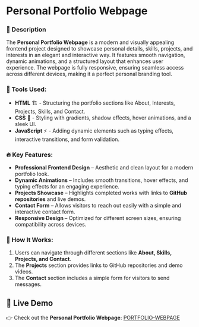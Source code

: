 <h1>Personal Portfolio Webpage</h1>

<h3>📌 Description</h3>
<p>The <strong>Personal Portfolio Webpage</strong> is a modern and visually appealing frontend project designed to showcase personal details, skills, projects, and interests in an elegant and interactive way. It features smooth navigation, dynamic animations, and a structured layout that enhances user experience. The webpage is fully responsive, ensuring seamless access across different devices, making it a perfect personal branding tool.</p>

<h3>🚀 Tools Used:</h3>
<ul>
    <li><strong>HTML</strong> 🏗️ - Structuring the portfolio sections like About, Interests, Projects, Skills, and Contact.</li>
    <li><strong>CSS</strong> 🎨 - Styling with gradients, shadow effects, hover animations, and a sleek UI.</li>
    <li><strong>JavaScript</strong> ⚡ - Adding dynamic elements such as typing effects, interactive transitions, and form validation.</li>
</ul>

<h3>🔥 Key Features:</h3>
<ul>
    <li><strong>Professional Frontend Design</strong> – Aesthetic and clean layout for a modern portfolio look.</li>
    <li><strong>Dynamic Animations</strong> – Includes smooth transitions, hover effects, and typing effects for an engaging experience.</li>
    <li><strong>Projects Showcase</strong> – Highlights completed works with links to <strong>GitHub repositories</strong> and live demos.</li>
    <li><strong>Contact Form</strong> – Allows visitors to reach out easily with a simple and interactive contact form.</li>
    <li><strong>Responsive Design </strong> – Optimized for different screen sizes, ensuring compatibility across devices.</li>
</ul>

<h3>🎯 How It Works:</h3>
<ol>
    <li>Users can navigate through different sections like <strong>About, Skills, Projects, and Contact</strong>.</li>
    <li>The <strong>Projects</strong> section provides links to GitHub repositories and demo videos.</li>
    <li>The <strong>Contact</strong> section includes a simple form for visitors to send messages.</li>
</ol>

<h2>🔗 Live Demo</h2>
<p>👉 Check out the <strong>Personal Portfolio Webpage</strong>: <a href="https://gowsism.github.io/PERSONAL-PORTFOLIO-WEBPAGE.github.io/" target="_blank">PORTFOLIO-WEBPAGE</a></p>
